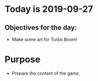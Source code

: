 # Today is 2019-09-27

## Objectives for the day:

- Make some art for Turbo Boom!

# Purpose

- Prepare the content of the game.
